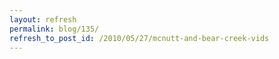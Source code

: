 ```yaml
---
layout: refresh
permalink: blog/135/
refresh_to_post_id: /2010/05/27/mcnutt-and-bear-creek-vids
---
```

